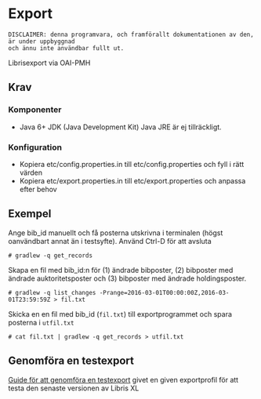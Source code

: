 # Export

    DISCLAIMER: denna programvara, och framförallt dokumentationen av den, är under uppbyggnad
    och ännu inte användbar fullt ut.

Librisexport via OAI-PMH

## Krav

### Komponenter

* Java 6+ JDK (Java Development Kit) Java JRE är ej tillräckligt.

### Konfiguration

* Kopiera etc/config.properties.in till etc/config.properties och fyll i rätt värden
* Kopiera etc/export.properties.in till etc/export.properties och anpassa efter behov

## Exempel
Ange bib_id manuellt och få posterna utskrivna i terminalen (högst oanvändbart annat än i testsyfte). Använd Ctrl-D för att avsluta

    # gradlew -q get_records
    
Skapa en fil med bib_id:n för (1) ändrade bibposter, (2) bibposter med ändrade auktoritetsposter och (3) bibposter med ändrade holdingsposter.

    # gradlew -q list_changes -Prange=2016-03-01T00:00:00Z,2016-03-01T23:59:59Z > fil.txt

Skicka en en fil med bib_id (`fil.txt`) till exportprogrammet och spara posterna i `utfil.txt`

    # cat fil.txt | gradlew -q get_records > utfil.txt
    
## Genomföra en testexport
[Guide för att genomföra en testexport](https://github.com/libris/export/blob/master/docs/manuell_export.md) givet en given exportprofil för att testa den senaste versionen av Libris XL